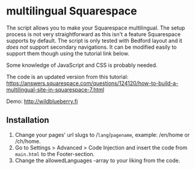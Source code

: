 # multilingual Squarespace

The script allows you to make your Squarespace multilingual. The setup process is not very straightforward as this isn't a feature Squarespace supports by default.
The script is only tested with Bedford layout and it *does not* support secondary navigations. It can be modified easily to support them though using the tutorial link below.

Some knowledge of JavaScript and CSS is probably needed.

The code is an updated version from this tutorial: https://answers.squarespace.com/questions/124120/how-to-build-a-multilingual-site-in-squarespace-7.html

Demo: http://wildblueberry.fi

## Installation

1. Change your pages' url slugs to /`lang`/`pagename`, example: /en/home or /ch/home.
2. Go to Settings > Advanced > Code Injection and insert the code from `main.html` to the Footer-section.
3. Change the allowedLanguages -array to your liking from the code.